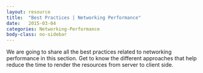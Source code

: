 ```yaml
---
layout: resource
title:  "Best Practices | Networking Performance"
date:   2015-03-04
categories: Networking-Performance
body-class: no-sidebar
---
```


We are going to share all the best practices related to networking performance in this section. Get to know the different approaches that help reduce the time to render the resources from server to client side.